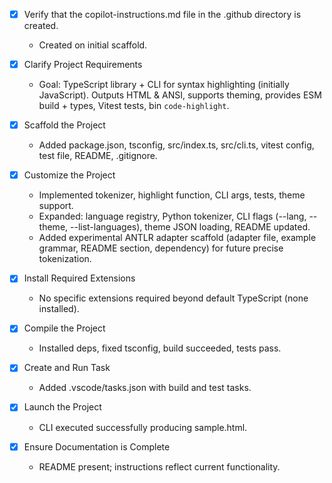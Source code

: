 - [x] Verify that the copilot-instructions.md file in the .github directory is created.
  - Created on initial scaffold.

- [x] Clarify Project Requirements
  - Goal: TypeScript library + CLI for syntax highlighting (initially JavaScript). Outputs HTML & ANSI, supports theming, provides ESM build + types, Vitest tests, bin `code-highlight`.

- [x] Scaffold the Project
  - Added package.json, tsconfig, src/index.ts, src/cli.ts, vitest config, test file, README, .gitignore.

- [x] Customize the Project
  - Implemented tokenizer, highlight function, CLI args, tests, theme support.
  - Expanded: language registry, Python tokenizer, CLI flags (--lang, --theme, --list-languages), theme JSON loading, README updated.
  - Added experimental ANTLR adapter scaffold (adapter file, example grammar, README section, dependency) for future precise tokenization.

- [x] Install Required Extensions
  - No specific extensions required beyond default TypeScript (none installed).
- [x] Compile the Project
  - Installed deps, fixed tsconfig, build succeeded, tests pass.
- [x] Create and Run Task
  - Added .vscode/tasks.json with build and test tasks.
- [x] Launch the Project
  - CLI executed successfully producing sample.html.
- [x] Ensure Documentation is Complete
  - README present; instructions reflect current functionality.
